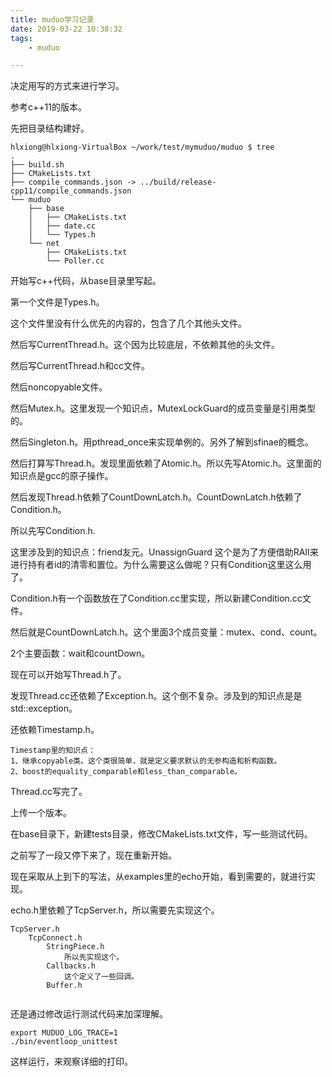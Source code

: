 ```yaml
---
title: muduo学习记录
date: 2019-03-22 10:38:32
tags:
	- muduo

---
```






决定用写的方式来进行学习。

参考c++11的版本。

先把目录结构建好。

```
hlxiong@hlxiong-VirtualBox ~/work/test/mymuduo/muduo $ tree
.
├── build.sh
├── CMakeLists.txt
├── compile_commands.json -> ../build/release-cpp11/compile_commands.json
└── muduo
    ├── base
    │   ├── CMakeLists.txt
    │   ├── date.cc
    │   └── Types.h
    └── net
        ├── CMakeLists.txt
        └── Poller.cc
```

开始写c++代码，从base目录里写起。

第一个文件是Types.h。

这个文件里没有什么优先的内容的，包含了几个其他头文件。

然后写CurrentThread.h。这个因为比较底层，不依赖其他的头文件。

然后写CurrentThread.h和cc文件。

然后noncopyable文件。

然后Mutex.h。这里发现一个知识点，MutexLockGuard的成员变量是引用类型的。

然后Singleton.h。用pthread_once来实现单例的。另外了解到sfinae的概念。

然后打算写Thread.h。发现里面依赖了Atomic.h。所以先写Atomic.h。这里面的知识点是gcc的原子操作。

然后发现Thread.h依赖了CountDownLatch.h。CountDownLatch.h依赖了Condition.h。

所以先写Condition.h.

这里涉及到的知识点：friend友元。UnassignGuard 这个是为了方便借助RAII来进行持有者id的清零和置位。为什么需要这么做呢？只有Condition这里这么用了。

Condition.h有一个函数放在了Condition.cc里实现，所以新建Condition.cc文件。

然后就是CountDownLatch.h。这个里面3个成员变量：mutex、cond、count。

2个主要函数：wait和countDown。

现在可以开始写Thread.h了。

发现Thread.cc还依赖了Exception.h。这个倒不复杂。涉及到的知识点是是std::exception。

还依赖Timestamp.h。

```
Timestamp里的知识点：
1、继承copyable类。这个类很简单，就是定义要求默认的无参构造和析构函数。
2、boost的equality_comparable和less_than_comparable。
```

Thread.cc写完了。

上传一个版本。

在base目录下，新建tests目录，修改CMakeLists.txt文件，写一些测试代码。



之前写了一段又停下来了，现在重新开始。

现在采取从上到下的写法，从examples里的echo开始，看到需要的，就进行实现。

echo.h里依赖了TcpServer.h，所以需要先实现这个。

```
TcpServer.h
	TcpConnect.h
		StringPiece.h
			所以先实现这个。
		Callbacks.h
			这个定义了一些回调。
		Buffer.h
			
```

还是通过修改运行测试代码来加深理解。



```
export MUDUO_LOG_TRACE=1
./bin/eventloop_unittest 
```

这样运行，来观察详细的打印。







